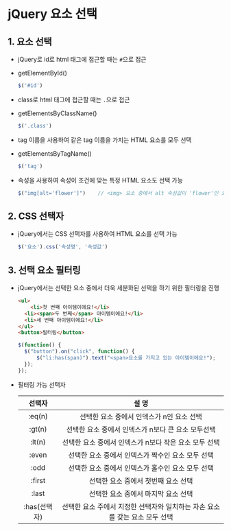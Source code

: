# jQuery 요소 선택

## 1. 요소 선택

- jQuery로 id로 html 태그에 접근할 때는 `#`으로 접근

- getElementById()

  ```javascript
  $('#id')
  ```

- class로 html 태그에 접근할 때는 `.`으로 접근

- getElementsByClassName()

  ```javascript
  $('.class')
  ```

- tag 이름을 사용하여 같은 tag 이름을 가지는 HTML 요소를 모두 선택

- getElementsByTagName()

  ```javascript
  $('tag')
  ```

- 속성을 사용하여 속성이 조건에 맞는 특정 HTML 요소도 선택 가능

  ```javascript
  $("img[alt='flower']")	// <img> 요소 중에서 alt 속성값이 'flower'인 요소 모두 선택
  ```

## 2. CSS 선택자

- jQuery에서는 CSS 선택자를 사용하여 HTML 요소를 선택 가능

  ```javascript
  $('요소').css('속성명', '속성값')
  ```

## 3. 선택 요소 필터링

- jQuery에서는 선택한 요소 중에서 더욱 세분화된 선택을 하기 위한 필터링을 진행

  ```html
  <ul>
      <li>첫 번째 아이템이에요!</li>
  	<li><span>두 번째</span> 아이템이에요!</li>
  	<li>세 번째 아이템이에요!</li>
  </ul>
  <button>필터링</button>
  ```

  ```javascript
  $(function() {
  	$("button").on("click", function() {
  		$("li:has(span)").text("<span>요소를 가지고 있는 아이템이에요!");
  	});
  });
  ```

- 필터링 가능 선택자

  |    선택자    |                            설 명                             |
  | :----------: | :----------------------------------------------------------: |
  |    :eq(n)    |          선택한 요소 중에서 인덱스가 n인 요소 선택           |
  |    :gt(n)    |      선택한 요소 중에서 인덱스가 n보다 큰 요소 모두선택      |
  |    :lt(n)    |    선택한 요소 중에서 인덱스가 n보다 작은 요소 모두 선택     |
  |    :even     |      선택한 요소 중에서 인덱스가 짝수인 요소 모두 선택       |
  |     :odd     |      선택한 요소 중에서 인덱스가 홀수인 요소 모두 선택       |
  |    :first    |             선택한 요소 중에서 첫번째 요소 선택              |
  |    :last     |             선택한 요소 중에서 마지막 요소 선택              |
  | :has(선택자) | 선택한 요소 주에서 지정한 선택자와 일치하는 자손 요소를 갖는 요소 모두 선택 |

  





